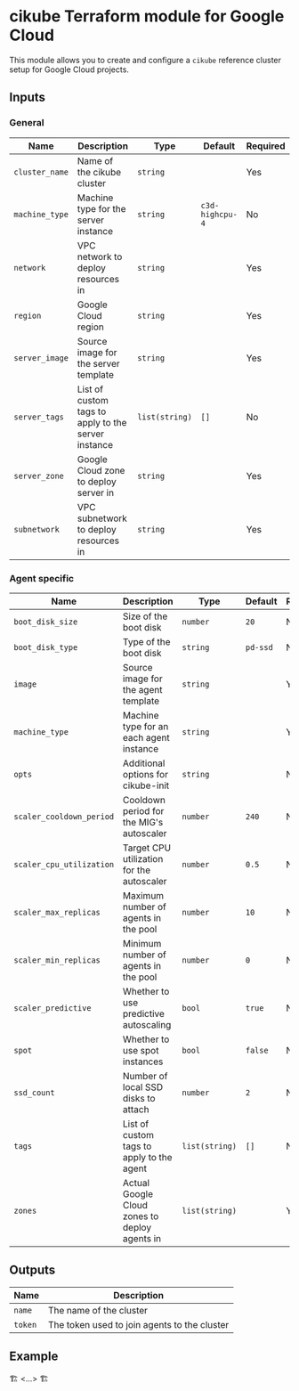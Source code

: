 # cikube Terraform module for Google Cloud

This module allows you to create and configure a `cikube` reference cluster setup for Google Cloud projects.

## Inputs

### General

| Name           | Description                                         | Type           | Default         | Required |
| -------------- | --------------------------------------------------- | -------------- | --------------- | -------- |
| `cluster_name` | Name of the cikube cluster                          | `string`       |                 | Yes      |
| `machine_type` | Machine type for the server instance                | `string`       | `c3d-highcpu-4` | No       |
| `network`      | VPC network to deploy resources in                  | `string`       |                 | Yes      |
| `region`       | Google Cloud region                                 | `string`       |                 | Yes      |
| `server_image` | Source image for the server template                | `string`       |                 | Yes      |
| `server_tags`  | List of custom tags to apply to the server instance | `list(string)` | `[]`            | No       |
| `server_zone`  | Google Cloud zone to deploy server in               | `string`       |                 | Yes      |
| `subnetwork`   | VPC subnetwork to deploy resources in               | `string`       |                 | Yes      |

### Agent specific

| Name                     | Description                                   | Type           | Default  | Required |
| ------------------------ | --------------------------------------------- | -------------- | -------- | -------- |
| `boot_disk_size`         | Size of the boot disk                         | `number`       | `20`     | No       |
| `boot_disk_type`         | Type of the boot disk                         | `string`       | `pd-ssd` | No       |
| `image`                  | Source image for the agent template           | `string`       |          | Yes      |
| `machine_type`           | Machine type for an each agent instance       | `string`       |          | Yes      |
| `opts`                   | Additional options for cikube-init            | `string`       |          | No       |
| `scaler_cooldown_period` | Cooldown period for the MIG's autoscaler      | `number`       | `240`    | No       |
| `scaler_cpu_utilization` | Target CPU utilization for the autoscaler     | `number`       | `0.5`    | No       |
| `scaler_max_replicas`    | Maximum number of agents in the pool          | `number`       | `10`     | No       |
| `scaler_min_replicas`    | Minimum number of agents in the pool          | `number`       | `0`      | No       |
| `scaler_predictive`      | Whether to use predictive autoscaling         | `bool`         | `true`   | No       |
| `spot`                   | Whether to use spot instances                 | `bool`         | `false`  | No       |
| `ssd_count`              | Number of local SSD disks to attach           | `number`       | `2`      | No       |
| `tags`                   | List of custom tags to apply to the agent     | `list(string)` | `[]`     | No       |
| `zones`                  | Actual Google Cloud zones to deploy agents in | `list(string)` |          | Yes      |

## Outputs

| Name    | Description                                  |
| ------- | -------------------------------------------- |
| `name`  | The name of the cluster                      |
| `token` | The token used to join agents to the cluster |

## Example

🏗️
<...>
🏗️
